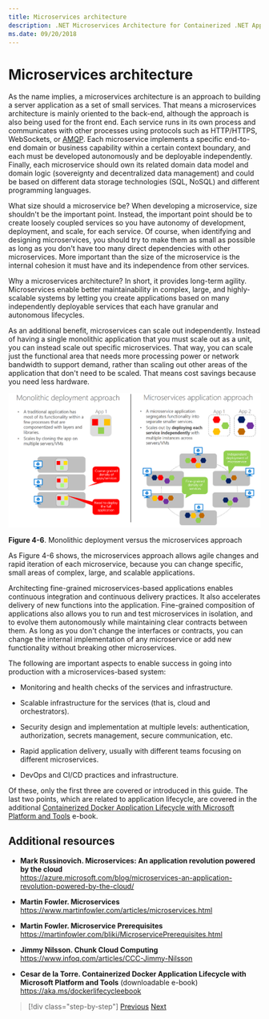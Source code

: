 ```yaml
---
title: Microservices architecture
description: .NET Microservices Architecture for Containerized .NET Applications | 30.000 feet view of Microservices architecture.
ms.date: 09/20/2018
---
```

# Microservices architecture

As the name implies, a microservices architecture is an approach to building a server application as a set of small services. That means a microservices architecture is mainly oriented to the back-end, although the approach is also being used for the front end. Each service runs in its own process and communicates with other processes using protocols such as HTTP/HTTPS, WebSockets, or [AMQP](https://en.wikipedia.org/wiki/Advanced_Message_Queuing_Protocol). Each microservice implements a specific end-to-end domain or business capability within a certain context boundary, and each must be developed autonomously and be deployable independently. Finally, each microservice should own its related domain data model and domain logic (sovereignty and decentralized data management) and could be based on different data storage technologies (SQL, NoSQL) and different programming languages.

What size should a microservice be? When developing a microservice, size shouldn't be the important point. Instead, the important point should be to create loosely coupled services so you have autonomy of development, deployment, and scale, for each service. Of course, when identifying and designing microservices, you should try to make them as small as possible as long as you don't have too many direct dependencies with other microservices. More important than the size of the microservice is the internal cohesion it must have and its independence from other services.

Why a microservices architecture? In short, it provides long-term agility. Microservices enable better maintainability in complex, large, and highly-scalable systems by letting you create applications based on many independently deployable services that each have granular and autonomous lifecycles.

As an additional benefit, microservices can scale out independently. Instead of having a single monolithic application that you must scale out as a unit, you can instead scale out specific microservices. That way, you can scale just the functional area that needs more processing power or network bandwidth to support demand, rather than scaling out other areas of the application that don't need to be scaled. That means cost savings because you need less hardware.

![In the traditional monolithic approach, the application scales by cloning the whole app in several servers/VM. In the microservices approach, functionality is segregated in smaller services, so each service can scale independently.](./media/image6.png)

**Figure 4-6**. Monolithic deployment versus the microservices approach

As Figure 4-6 shows, the microservices approach allows agile changes and rapid iteration of each microservice, because you can change specific, small areas of complex, large, and scalable applications.

Architecting fine-grained microservices-based applications enables continuous integration and continuous delivery practices. It also accelerates delivery of new functions into the application. Fine-grained composition of applications also allows you to run and test microservices in isolation, and to evolve them autonomously while maintaining clear contracts between them. As long as you don't change the interfaces or contracts, you can change the internal implementation of any microservice or add new functionality without breaking other microservices.

The following are important aspects to enable success in going into production with a microservices-based system:

- Monitoring and health checks of the services and infrastructure.

- Scalable infrastructure for the services (that is, cloud and orchestrators).

- Security design and implementation at multiple levels: authentication, authorization, secrets management, secure communication, etc.

- Rapid application delivery, usually with different teams focusing on different microservices.

- DevOps and CI/CD practices and infrastructure.

Of these, only the first three are covered or introduced in this guide. The last two points, which are related to application lifecycle, are covered in the additional [Containerized Docker Application Lifecycle with Microsoft Platform and Tools](https://aka.ms/dockerlifecycleebook) e-book.

## Additional resources

- **Mark Russinovich. Microservices: An application revolution powered by the cloud** \
  <https://azure.microsoft.com/blog/microservices-an-application-revolution-powered-by-the-cloud/>

- **Martin Fowler. Microservices** \
  <https://www.martinfowler.com/articles/microservices.html>

- **Martin Fowler. Microservice Prerequisites** \
  <https://martinfowler.com/bliki/MicroservicePrerequisites.html>

- **Jimmy Nilsson. Chunk Cloud Computing** \
  <https://www.infoq.com/articles/CCC-Jimmy-Nilsson>

- **Cesar de la Torre. Containerized Docker Application Lifecycle with Microsoft Platform and Tools** (downloadable e-book) \
  <https://aka.ms/dockerlifecycleebook>

>[!div class="step-by-step"]
>[Previous](service-oriented-architecture.md)
>[Next](data-sovereignty-per-microservice.md)
